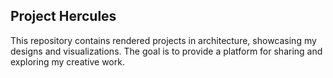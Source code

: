 ## Project Hercules


This repository contains rendered projects in architecture, showcasing my designs and visualizations. The goal is to provide a platform for sharing and exploring my creative work.
